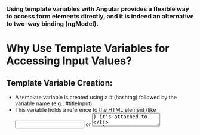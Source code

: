 ### Using template variables with Angular provides a flexible way to access form elements directly, and it is indeed an alternative to two-way binding (ngModel).

# Why Use Template Variables for Accessing Input Values?

## Template Variable Creation:
- A template variable is created using a # (hashtag) followed by the variable name (e.g., #titleInput).
- This variable holds a reference to the HTML element (like <input> or <textarea>) it’s attached to.

## Accessing Element Values:
- When you pass the template variable to a method (e.g., onSubmit), Angular gives you access to the underlying DOM object.
- The method can then use this reference to access properties of the input, such as value.

## Direct Access to DOM Properties:
- With template variables, you get access to the full DOM object, which includes properties like value, checked for checkboxes, and other native element attributes.
- For example, if titleInput is an <input>, in your method, you can access the value with titleInput.value.


# Example: Using Template Variable in Angular

**Here’s a simplified version of the code flow:**

**Template:**

```html
<input #titleInput type="text" />
<button (click)="onSubmit(titleInput)">Submit</button>
```
Component:
```typescript
onSubmit(titleElement: HTMLInputElement) {
  const enteredTitle = titleElement.value;
  console.log(enteredTitle);
}
```

**How This Works:**
- Template Variable #titleInput: Stores a reference to the input element.
- Passing to onSubmit: When the button is clicked, the input element is passed to the onSubmit method.
- Accessing value: Inside onSubmit, titleElement is of type HTMLInputElement, which gives direct access to titleElement.value to retrieve the text entered by the user.

**Advantages of Using Template Variables:**

- Less Overhead: Unlike two-way binding (ngModel), template variables don’t track changes on every keystroke, which can be more efficient for certain use cases.
- Direct Access to Element: Allows for precise control over the DOM element, making it suitable for more complex interactions with form elements.
- Simpler Setup: For cases where you only need the value when the user triggers an action (like clicking a button), template variables can be simpler than setting up a model and binding.
  
**When to Use This Approach:**

    Simple Forms: For small forms where you only need the values when an action occurs (like a button click).
    Performance Considerations: When you want to avoid continuous model updates with ngModel as the user types.
    Direct DOM Manipulation: When you need access to other properties of the input, like checking if it’s focused or manipulating classes directly.

**Summary:**
This method of using template variables provides a clean and efficient way to interact with user input in Angular without relying on ngModel. While it’s not necessarily better or worse than two-way binding, it’s an important approach to understand, as it gives you flexibility depending on your specific requirements.
